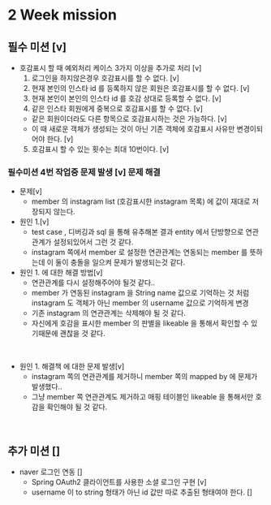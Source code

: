 # 2 Week mission

## 필수 미션 [v]
- 호감표시 할 때 예외처리 케이스 3가지 이상을 추가로 처리 [v]
  1. 로그인을 하지않은경우 호감표시를 할 수 없다. [v]
  2. 현재 본인의 인스타 id 를 등록하지 않은 회원은 호감표시를 할 수 없다. [v]
  3. 현재 본인이 본인의 인스타 id 를 호감 상대로 등록할 수 없다. [v]
  4. 같은 인스타 회원에게 중복으로 호감표시를 할 수 없다. [v]
    - 같은 회원이더라도 다른 항목으로 호감표시하는 것은 가능하다. [v]
    - 이 때 새로운 객체가 생성되는 것이 아닌 기존 객체에 호감표시 사유만 변경이되어야 한다. [v]
  5. 호감표시 할 수 있는 횟수는 최대 10번이다. [v]
  
### 필수미션 4번 작업중 문제 발생 [v] 문제 해결
- 문제[v]
  - member 의 instagram list (호감표시한 instagram 목록) 에 값이 재대로 저장되지 않는다.
- 원인 1.[v]
  - test case , 디버깅과 sql 을 통해 유추해본 결과 entity 에서 단방향으로 연관관계가 설정되있어서 그런 것 같다.
  - instagram 쪽에서 member 로 설정한 연관관계는 연동되는 member 를 뜻하는데 이 둘이 충돌을 일으켜 문제가 발생되는것 같다.
- 원인 1. 에 대한 해결 방법[v]
  - 연관관계를 다시 설정해주어야 될것 같다..
  - member 가 연동된 instagram 을 String name 값으로 기억하는 것 처럼 instagram 도 객체가 아닌 member 의 username 값으로 기억하게 변경
  - 기존 instagram 의 연관관계는 삭제해야 될 것 같다.
  - 자신에게 호감을 표시한 member 의 판별을 likeable 을 통해서 확인할 수 있기때문에 괜찮을 것 같다.

<br>

- 원인 1. 해결책 에 대한 문제 발생[v]
  - instagram 쪽의 연관관계를 제거하니 member 쪽의 mapped by 에 문제가 발생했다..
  - 그냥 member 쪽 연관관계도 제거하고 매핑 테이블인 likeable 을 통해서만 호감을 확인해야 될 것 같다.

<br>

## 추가 미션 []
- naver 로그인 연동 []
  - Spring OAuth2 클라이언트를 사용한 소셜 로그인 구현 [v]
  - username 이 to string 형태가 아닌 id 값만 따로 추출된 형태여야 한다. []